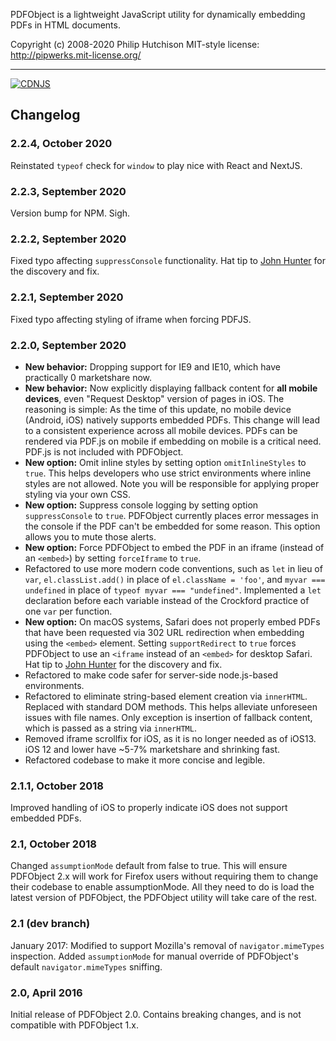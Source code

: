 PDFObject is a lightweight JavaScript utility for dynamically embedding PDFs in HTML documents.

Copyright (c) 2008-2020 Philip Hutchison
MIT-style license: http://pipwerks.mit-license.org/

-----

[![CDNJS](https://img.shields.io/cdnjs/v/pdfobject.svg)](https://cdnjs.com/libraries/pdfobject/)

## Changelog

### 2.2.4, October 2020
Reinstated `typeof` check for `window` to play nice with React and NextJS.

### 2.2.3, September 2020
Version bump for NPM. Sigh.

### 2.2.2, September 2020
Fixed typo affecting `suppressConsole` functionality. Hat tip to [John Hunter](https://github.com/johnhunter) for the discovery and fix.

### 2.2.1, September 2020
Fixed typo affecting styling of iframe when forcing PDFJS.

### 2.2.0, September 2020
* **New behavior:** Dropping support for IE9 and IE10, which have practically 0 marketshare now.
* **New behavior:** Now explicitly displaying fallback content for **all mobile devices**, even "Request Desktop" version of pages in iOS. The reasoning is simple: As the time of this update, no mobile device (Android, iOS) natively supports embedded PDFs. This change will lead to a consistent experience across all mobile devices. PDFs can be rendered via PDF.js on mobile if embedding on mobile is a critical need. PDF.js is not included with PDFObject.
* **New option:** Omit inline styles by setting option `omitInlineStyles` to `true`. This helps developers who use strict environments where inline styles are not allowed. Note you will be responsible for applying proper styling via your own CSS.
* **New option:** Suppress console logging by setting option `suppressConsole` to `true`. PDFObject currently places error messages in the console if the PDF can't be embedded for some reason. This option allows you to mute those alerts.
* **New option:** Force PDFObject to embed the PDF in an iframe (instead of an `<embed>`) by setting `forceIframe` to `true`.
* Refactored to use more modern code conventions, such as `let` in lieu of `var`, `el.classList.add()` in place of `el.className = 'foo'`, and `myvar === undefined` in place of `typeof myvar === "undefined"`. Implemented a `let` declaration before each variable instead of the Crockford practice of one `var` per function.
* **New option:** On macOS systems, Safari does not properly embed PDFs that have been requested via 302 URL redirection when embedding using the `<embed>` element. Setting `supportRedirect` to `true` forces PDFObject to use an `<iframe` instead of an `<embed>` for desktop Safari. Hat tip to [John Hunter](https://github.com/johnhunter) for the discovery and fix.
* Refactored to make code safer for server-side node.js-based environments.
* Refactored to eliminate string-based element creation via `innerHTML`. Replaced with standard DOM methods. This helps alleviate unforeseen issues with file names. Only exception is insertion of fallback content, which is passed as a string via `innerHTML`.
* Removed iframe scrollfix for iOS, as it is no longer needed as of iOS13. iOS 12 and lower have ~5-7% marketshare and shrinking fast.
* Refactored codebase to make it more concise and legible.

### 2.1.1, October 2018
Improved handling of iOS to properly indicate iOS does not support embedded PDFs.

### 2.1, October 2018
Changed `assumptionMode` default from false to true. This will ensure PDFObject 2.x will work for Firefox users without requiring them to change their codebase to enable assumptionMode. All they need to do is load the latest version of PDFObject, the PDFObject utility will take care of the rest.

### 2.1 (dev branch)
January 2017: Modified to support Mozilla's removal of `navigator.mimeTypes` inspection. Added `assumptionMode` for manual override of PDFObject's default `navigator.mimeTypes` sniffing.

### 2.0, April 2016
Initial release of PDFObject 2.0. Contains breaking changes, and is not compatible with PDFObject 1.x.
